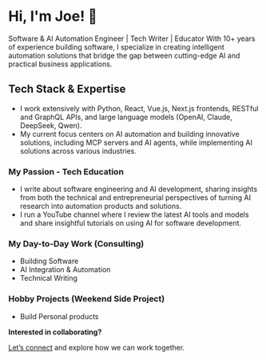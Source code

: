# Hi, I'm Joe! 👋

Software & AI Automation Engineer | Tech Writer | Educator
With 10+ years of experience building software, I specialize in creating intelligent automation solutions that bridge the gap between cutting-edge AI and practical business applications.

## Tech Stack & Expertise
* I work extensively with Python, React, Vue.js, Next.js frontends, RESTful and GraphQL APIs, and large language models (OpenAI, Claude, DeepSeek, Qwen).
* My current focus centers on AI automation and building innovative solutions, including MCP servers and AI agents, while implementing AI solutions across various industries.

### My Passion - Tech Education
* I write about software engineering and AI development, sharing insights from both the technical and entrepreneurial perspectives of turning AI research into automation products and solutions.
* I run a YouTube channel where I review the latest AI tools and models and share insightful tutorials on using AI for software development.

### My Day-to-Day Work (Consulting) 

* Building Software 
* AI Integration & Automation 
* Technical Writing

### Hobby Projects (Weekend Side Project) 

* Build Personal products


**Interested in collaborating?**

[Let’s connect](https://njengah.com/contact) and explore how we can work together.
